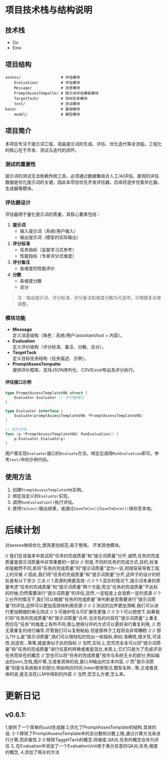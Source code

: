 
# 项目技术栈与结构说明

## 技术栈
- Go
- Eino

## 项目结构
```
assess/                  # 评估模块
    Evaluation/          # 评估模块
    Message/             # 消息模块
    PromptAssesTempalte/ # 提示词评估模板模块
    TargetTack/          # 目标任务模块
    test/                # 测试模块
base/                    # 基础模块
    model/               # 模型模块
```

## 项目简介
本项目专注于提示词工程，涵盖提示词的生成、评估、优化迭代等全流程。工程化的核心在于开发、测试与迭代的闭环。

### 测试的重要性
提示词的测试无法依赖传统工具，必须通过数据集结合人工/AI评估。直观的评估数据是优化提示词的关键，因此本项目优先开发评估器，后续将逐步完善优化器、生成器等模块。

### 评估器设计
评估器用于量化提示词的质量，其核心要素包括：
1. **提示词**
   - 输入提示词（系统/用户输入）
   - 输出提示词（模型的实际输出）
2. **评分标准**
   - 任务指标（监督学习式参考）
   - 性能指标（专家评分式维度）
3. **评分备注**
   - 各维度的性能评价
4. **分数**
   - 各维度分数
   - 总分

> 注：输出提示词、评分标准、评分备注和维度分数为可选项，可根据复杂度调整。

### 模块功能
- **Message**  
  定义消息结构（角色：系统/用户/assistant/tool + 内容）。
- **Evaluation**  
  定义评价结构（评分标准、备注、分数、总分）。
- **TargetTack**  
  定义目标任务结构（任务描述、示例）。
- **PromptAssesTempalte**  
  提供评价框架，支持JSON序列化、CSV/Excel导出及评分执行。

#### 评估接口示例
```go
type PromptAssessTemplateV06 struct {
    Evaluator Evaluator // 评价器接口
}

type Evaluator interface {
    Evaluate(promptAssessTemplateV06 *PromptAssessTemplateV06) 
}

// 执行评估
func (p *PromptAssessTemplateV06) RunEvaluation() {
    p.Evaluator.Evaluate(p)
}
```
用户需实现`Evaluator`接口的`Evaluate`方法，绑定后调用`RunEvaluation`即可。参考`test/`中的示例代码。

## 使用方法
1. 创建`PromptAssessTemplateV06`实例。
2. 绑定自定义的`Evaluator`实现。
3. 调用`RunEvaluation()`执行评估。
4. 使用`ToJson()`输出结果，或通过`SaveToCsv()`/`SaveToExcel()`保存至本地。

# 后续计划
对assess继续优化,使其更加规范,易于使用。
开发其他模块。

// 我们在该版本中尝试将"任务的完成质量"和"提示词质量"分开,诚然,任务的完成质量是提示词质量中非常重要的一部分
// 但是,不同的任务的完成方式,目的,标准却是截然不同,若将"任务的完成质量"同"提示词质量"混为一谈,则很容易导致工程上的灾难
// 因此,我们将"任务的完成质量"和"提示词质量"分开,这样子的设计的好处是有以下至少 三点
// 1.资源利用更高效:
//
//	1-1:混合的情况下,提示词本身的质量考虑"任务的完成质量"和"提示词质量"两个方面,而当"任务的完成质量"不达标的时候,仍然需要进行"提示词质量"的评估,显然,一定程度上会浪费一定的资源
//	1-2:分开的情况下,我们可以根据"任务的完成质量"来判断是否需要进行"提示词质量"的评估,这样可以更加高效地利用资源
//
// 2.测试的边界更加清晰,我们可以进行更加精细的单元测试
// 3.可维护性与可扩展性更强
//
//	3-1:可以想想下,如果我们将"任务的完成质量"和"提示词质量"合并,当涉及的内容在"提示词质量"上重复,而仅在"任务"的维度上有所不同,那么使用分开的方式可以更好进行重复利用,
//		而无需重复的进行编写,尽管我们可以复制粘贴.但是那样子工程将会非常糟糕
//
// 那么?什么是"提示词质量",我们可以很轻松的找出一些指标,例如:准确性,相关性,可读性,创造性...等等,就是类似于此的指标
// 当然,实际上,您完完全全可以将"提示词质量"和"任务的完成质量"进行任意的转换或者是混合,本质上,它们只是为了完成评测任务而存在的概念
// 您也可以将"任务的完成质量"视作与系统无关的部分,例如输出的json,文档,图片等,又或者具体的说,是LLM输出的文本内容,
// 而"提示词质量"则是与系统相关的部分,例如响应时间,token使用情况,模型名称...等,又或者具体的说,是无法在LLM中得到的内容
// 当然,您怎么方便,怎么来。

# 更新日记
## v0.6.1:
1,提供了一个简单的uuid生成器
2,优化了PromptAssesTemplate的结构
  具体的说:
  2-1:移除了PromptAssessTemplate中的总分数和分数上限,通过计算方法来进行计算,而非属性
  2-2:移除TaggetTack的概念:将维度,QA对,任务的概念合并为评估
3, 在Evaluation中添加了一个EvaluationUnit用于表示任意的QA对,任务,维度的概念,
4,添加了相关的方法